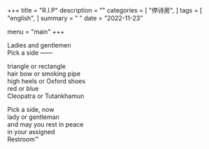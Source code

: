 +++
title = "R.I.P"
description = ""
categories = [
    "停诗房",
]
tags = [
    "english",
]
summary = " "
date = "2022-11-23"

menu = "main"
+++

Ladies and gentlemen
<br>
Pick a side ——

triangle or rectangle<br>
hair bow or smoking pipe<br>
high heels or Oxford shoes<br>
red or blue<br>
Cleopatra or Tutankhamun

Pick a side, now<br>
lady or gentleman<br>
and may you rest in peace<br>
in your assigned<br> 
Restroom™️